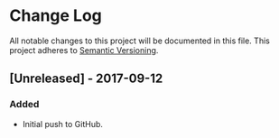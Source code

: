 # Change Log
All notable changes to this project will be documented in this file.
This project adheres to [Semantic Versioning](http://semver.org/).

## [Unreleased] - 2017-09-12
### Added
- Initial push to GitHub.

[0.1.0]: https://github.com/wp-core-bootstrap/documentation-parser/compare/v0.0.0...v0.1.0
